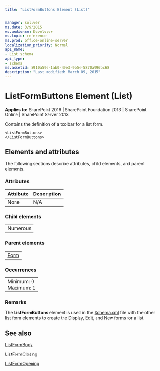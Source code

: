 ```yaml
---
title: "ListFormButtons Element (List)"


manager: soliver
ms.date: 3/9/2015
ms.audience: Developer
ms.topic: reference
ms.prod: office-online-server
localization_priority: Normal
api_name:
- List schema
api_type:
- schema
ms.assetid: 5910a59e-1ab0-49e3-9b54-5870a996bc68
description: "Last modified: March 09, 2015"
---
```


# ListFormButtons Element (List)

 
  
 **Applies to:** SharePoint 2016 | SharePoint Foundation 2013 | SharePoint Online | SharePoint Server 2013
  
Contains the definition of a toolbar for a list form.
  
```
<ListFormButtons>
</ListFormButtons>
```

## Elements and attributes

The following sections describe attributes, child elements, and parent elements.

### Attributes

|**Attribute**|**Description**|
|:-----|:-----|
|None  <br/> |N/A  <br/> |
   
### Child elements

||
|:-----|
|Numerous |
   
### Parent elements

||
|:-----|
|[Form](form-element-list.md)|
   
### Occurrences

||
|:-----|
|Minimum: 0  <br/> Maximum: 1  <br/> |
   
### Remarks

The **ListFormButtons** element is used in the [Schema.xml](http://msdn.microsoft.com/library/c2f01064-80d8-47ee-b602-ecf4c480ac56%28Office.15%29.aspx) file with the other list form elements to create the Display, Edit, and New forms for a list. 
  
## See also



[ListFormBody](listformbody-element-list.md)
  
[ListFormClosing](listformclosing-element-list.md)
  
[ListFormOpening](http://msdn.microsoft.com/library/15f6cc48-7dd9-4d5d-baf5-e54e1fb7945bfb7945b%28Office.15%29.aspx)

